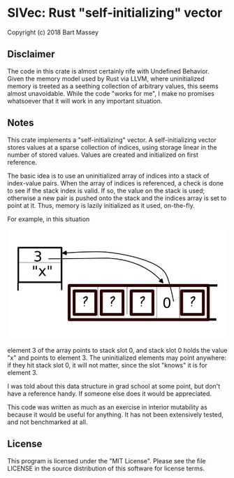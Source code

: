 # SIVec: Rust "self-initializing" vector
Copyright (c) 2018 Bart Massey

## Disclaimer

The code in this crate is almost certainly rife with
Undefined Behavior. Given the memory model used by Rust via
LLVM, where uninitialized memory is treeted as a seething
collection of arbitrary values, this seems almost
unavoidable. While the code "works for me", I make no
promises whatsoever that it will work in any important
situation.

## Notes

This crate implements a "self-initializing" vector.  A
self-initializing vector stores values at a sparse
collection of indices, using storage linear in the number of
stored values. Values are created and initialized on first
reference.

The basic idea is to use an uninitialized array of indices
into a stack of index-value pairs. When the array of indices
is referenced, a check is done to see if the stack index is
valid. If so, the value on the stack is used; otherwise a
new pair is pushed onto the stack and the indices array is
set to point at it. Thus, memory is lazily initialized as it
used, on-the-fly.

For example, in this situation

![lazy array initialization](lazyarray.png)

element 3 of the array points to stack slot 0, and stack
slot 0 holds the value "x" and points to element 3. The
uninitialized elements may point anywhere: if they hit stack
slot 0, it will not matter, since the slot "knows" it is for
element 3.

I was told about this data structure in grad school at some
point, but don't have a reference handy. If someone else
does it would be appreciated.

This code was written as much as an exercise in interior
mutability as because it would be useful for
anything. It has not been extensively tested, and not
benchmarked at all.

## License

This program is licensed under the "MIT License".  Please
see the file LICENSE in the source distribution of this
software for license terms.
